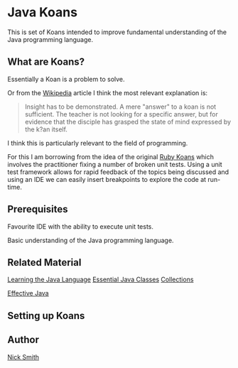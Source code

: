 # Java Koans

This is set of Koans intended to improve fundamental understanding of the Java programming language.


What are Koans?
---------------

Essentially a Koan is a problem to solve.

Or from the [Wikipedia](http://en.wikipedia.org/wiki/K%C5%8Dan) article I think the most relevant explanation is:

> Insight has to be demonstrated. A mere "answer" to a koan is not sufficient. The teacher is not looking for a specific answer, but for evidence that the disciple has grasped the state of mind expressed by the k?an itself.

I think this is particularly relevant to the field of programming.

For this I am borrowing from the idea of the original [Ruby Koans](http://rubykoans.com/) which involves the practitioner fixing a number of broken unit tests. Using a unit test framework allows for rapid feedback of the topics being discussed and using an IDE we can easily insert breakpoints to explore the code at run-time.

Prerequisites
-------------

Favourite IDE with the ability to execute unit tests.

Basic understanding of the Java programming language.

Related Material
----------------

[Learning the Java Language](http://docs.oracle.com/javase/tutorial/java/index.html)
[Essential Java Classes](http://docs.oracle.com/javase/tutorial/essential/index.html)
[Collections](http://docs.oracle.com/javase/tutorial/collections/index.html)

[Effective Java](http://books.google.co.uk/books?isbn=0132778041)

Setting up Koans
----------------

Author
-------
[Nick Smith](http://smithnicholas.wordpress.com)